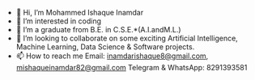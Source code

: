 - 👋 Hi, I’m Mohammed Ishaque Inamdar
- 👀 I’m interested in coding
- 🌱 I’m a graduate from B.E. in C.S.E.*(A.I.andM.L.)
- 💞️ I’m looking to collaborate on some exciting Artificial Intelligence, Machine Learning, Data Science & Software projects.
- 📫 How to reach me 
Email: inamdarishaque8@gmail.com, mishaqueinamdar82@gmail.com
Telegram & WhatsApp: 8291393581

<!---
Mohammed8ishaque/Mohammed8ishaque is a ✨ special ✨ repository because its `README.md` (this file) appears on your GitHub profile.
You can click the Preview link to take a look at your changes.
--->
